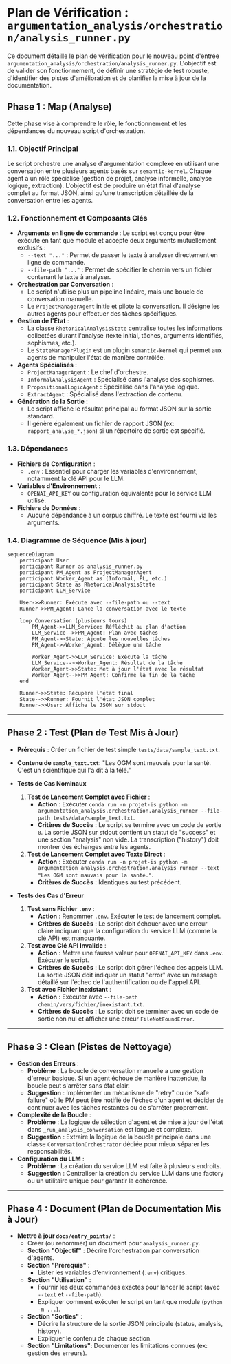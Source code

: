 # Plan de Vérification : `argumentation_analysis/orchestration/analysis_runner.py`

Ce document détaille le plan de vérification pour le nouveau point d'entrée `argumentation_analysis/orchestration/analysis_runner.py`. L'objectif est de valider son fonctionnement, de définir une stratégie de test robuste, d'identifier des pistes d'amélioration et de planifier la mise à jour de la documentation.

## Phase 1 : Map (Analyse)

Cette phase vise à comprendre le rôle, le fonctionnement et les dépendances du nouveau script d'orchestration.

### 1.1. Objectif Principal

Le script orchestre une analyse d'argumentation complexe en utilisant une conversation entre plusieurs agents basés sur `semantic-kernel`. Chaque agent a un rôle spécialisé (gestion de projet, analyse informelle, analyse logique, extraction). L'objectif est de produire un état final d'analyse complet au format JSON, ainsi qu'une transcription détaillée de la conversation entre les agents.

### 1.2. Fonctionnement et Composants Clés

*   **Arguments en ligne de commande** : Le script est conçu pour être exécuté en tant que module et accepte deux arguments mutuellement exclusifs :
    *   `--text "..."` : Permet de passer le texte à analyser directement en ligne de commande.
    *   `--file-path "..."` : Permet de spécifier le chemin vers un fichier contenant le texte à analyser.
*   **Orchestration par Conversation** :
    *   Le script n'utilise plus un pipeline linéaire, mais une boucle de conversation manuelle.
    *   Le `ProjectManagerAgent` initie et pilote la conversation. Il désigne les autres agents pour effectuer des tâches spécifiques.
*   **Gestion de l'État** :
    *   La classe `RhetoricalAnalysisState` centralise toutes les informations collectées durant l'analyse (texte initial, tâches, arguments identifiés, sophismes, etc.).
    *   Le `StateManagerPlugin` est un plugin `semantic-kernel` qui permet aux agents de manipuler l'état de manière contrôlée.
*   **Agents Spécialisés** :
    *   `ProjectManagerAgent` : Le chef d'orchestre.
    *   `InformalAnalysisAgent` : Spécialisé dans l'analyse des sophismes.
    *   `PropositionalLogicAgent` : Spécialisé dans l'analyse logique.
    *   `ExtractAgent` : Spécialisé dans l'extraction de contenu.
*   **Génération de la Sortie** :
    *   Le script affiche le résultat principal au format JSON sur la sortie standard.
    *   Il génère également un fichier de rapport JSON (ex: `rapport_analyse_*.json`) si un répertoire de sortie est spécifié.

### 1.3. Dépendances

*   **Fichiers de Configuration** :
    *   `.env` : Essentiel pour charger les variables d'environnement, notamment la clé API pour le LLM.
*   **Variables d'Environnement** :
    *   `OPENAI_API_KEY` ou configuration équivalente pour le service LLM utilisé.
*   **Fichiers de Données** :
    *   Aucune dépendance à un corpus chiffré. Le texte est fourni via les arguments.

### 1.4. Diagramme de Séquence (Mis à jour)

```mermaid
sequenceDiagram
    participant User
    participant Runner as analysis_runner.py
    participant PM_Agent as ProjectManagerAgent
    participant Worker_Agent as (Informal, PL, etc.)
    participant State as RhetoricalAnalysisState
    participant LLM_Service

    User->>Runner: Exécute avec --file-path ou --text
    Runner->>PM_Agent: Lance la conversation avec le texte
    
    loop Conversation (plusieurs tours)
        PM_Agent->>LLM_Service: Réfléchit au plan d'action
        LLM_Service-->>PM_Agent: Plan avec tâches
        PM_Agent->>State: Ajoute les nouvelles tâches
        PM_Agent->>Worker_Agent: Délègue une tâche
        
        Worker_Agent->>LLM_Service: Exécute la tâche
        LLM_Service-->>Worker_Agent: Résultat de la tâche
        Worker_Agent->>State: Met à jour l'état avec le résultat
        Worker_Agent-->>PM_Agent: Confirme la fin de la tâche
    end

    Runner->>State: Récupère l'état final
    State-->>Runner: Fournit l'état JSON complet
    Runner->>User: Affiche le JSON sur stdout
```

---

## Phase 2 : Test (Plan de Test Mis à Jour)

*   **Prérequis** : Créer un fichier de test simple `tests/data/sample_text.txt`.
*   **Contenu de `sample_text.txt`**: "Les OGM sont mauvais pour la santé. C'est un scientifique qui l'a dit à la télé."

*   **Tests de Cas Nominaux**
    1.  **Test de Lancement Complet avec Fichier** :
        *   **Action** : Exécuter `conda run -n projet-is python -m argumentation_analysis.orchestration.analysis_runner --file-path tests/data/sample_text.txt`.
        *   **Critères de Succès** : Le script se termine avec un code de sortie `0`. La sortie JSON sur stdout contient un statut de "success" et une section "analysis" non vide. La transcription ("history") doit montrer des échanges entre les agents.
    2.  **Test de Lancement Complet avec Texte Direct** :
        *   **Action** : Exécuter `conda run -n projet-is python -m argumentation_analysis.orchestration.analysis_runner --text "Les OGM sont mauvais pour la santé."`.
        *   **Critères de Succès** : Identiques au test précédent.

*   **Tests des Cas d'Erreur**
    1.  **Test sans Fichier `.env`** :
        *   **Action** : Renommer `.env`. Exécuter le test de lancement complet.
        *   **Critères de Succès** : Le script doit échouer avec une erreur claire indiquant que la configuration du service LLM (comme la clé API) est manquante.
    2.  **Test avec Clé API Invalide** :
        *   **Action** : Mettre une fausse valeur pour `OPENAI_API_KEY` dans `.env`. Exécuter le script.
        *   **Critères de Succès** : Le script doit gérer l'échec des appels LLM. La sortie JSON doit indiquer un statut "error" avec un message détaillé sur l'échec de l'authentification ou de l'appel API.
    3.  **Test avec Fichier Inexistant** :
        *   **Action** : Exécuter avec `--file-path chemin/vers/fichier/inexistant.txt`.
        *   **Critères de Succès** : Le script doit se terminer avec un code de sortie non nul et afficher une erreur `FileNotFoundError`.

---

## Phase 3 : Clean (Pistes de Nettoyage)

*   **Gestion des Erreurs** :
    *   **Problème** : La boucle de conversation manuelle a une gestion d'erreur basique. Si un agent échoue de manière inattendue, la boucle peut s'arrêter sans état clair.
    *   **Suggestion** : Implémenter un mécanisme de "retry" ou de "safe failure" où le PM peut être notifié de l'échec d'un agent et décider de continuer avec les tâches restantes ou de s'arrêter proprement.
*   **Complexité de la Boucle** :
    *   **Problème** : La logique de sélection d'agent et de mise à jour de l'état dans `_run_analysis_conversation` est longue et complexe.
    *   **Suggestion** : Extraire la logique de la boucle principale dans une classe `ConversationOrchestrator` dédiée pour mieux séparer les responsabilités.
*   **Configuration du LLM** :
    *   **Problème** : La création du service LLM est faite à plusieurs endroits.
    *   **Suggestion** : Centraliser la création du service LLM dans une factory ou un utilitaire unique pour garantir la cohérence.

---

## Phase 4 : Document (Plan de Documentation Mis à Jour)

*   **Mettre à jour `docs/entry_points/`** :
    *   Créer (ou renommer) un document pour `analysis_runner.py`.
    *   **Section "Objectif"** : Décrire l'orchestration par conversation d'agents.
    *   **Section "Prérequis"** :
        *   Lister les variables d'environnement (`.env`) critiques.
    *   **Section "Utilisation"** :
        *   Fournir les deux commandes exactes pour lancer le script (avec `--text` et `--file-path`).
        *   Expliquer comment exécuter le script en tant que module (`python -m ...`).
    *   **Section "Sorties"** :
        *   Décrire la structure de la sortie JSON principale (status, analysis, history).
        *   Expliquer le contenu de chaque section.
    *   **Section "Limitations"**: Documenter les limitations connues (ex: gestion des erreurs).